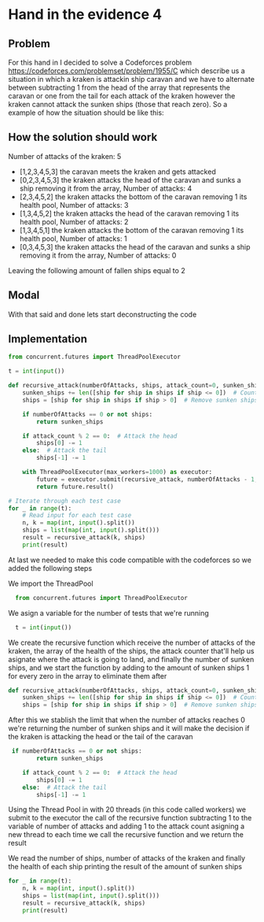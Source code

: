 # Hand in the evidence 4
## Problem
For this hand in I decided to solve a Codeforces problem <a>https://codeforces.com/problemset/problem/1955/C</a> which describe us a situation in which a kraken is attackin ship caravan and we have to alternate between subtracting 1 from the head of the array that represents the caravan or one from the tail for each attack of the kraken however the kraken cannot attack the sunken ships (those that reach zero). So a example of how the situation should be like this: </br>

## How the solution should work
Number of attacks of the kraken: 5
* [1,2,3,4,5,3] the caravan meets the kraken and gets attacked
* [0,2,3,4,5,3] the kraken attacks the head of the caravan and sunks a ship removing it from the array, Number of attacks: 4
* [2,3,4,5,2] the kraken attacks the bottom of the caravan removing 1 its health pool, Number of attacks: 3
* [1,3,4,5,2] the kraken attacks the head of the caravan removing 1 its health pool, Number of attacks: 2
* [1,3,4,5,1] the kraken attacks the bottom of the caravan removing 1 its health pool, Number of attacks: 1
* [0,3,4,5,3] the kraken attacks the head of the caravan and sunks a ship removing it from the array, Number of attacks: 0
  
Leaving the following amount of fallen ships equal to 2 <br />


## Modal

With that said and done lets start deconstructing the code
## Implementation
```python
from concurrent.futures import ThreadPoolExecutor

t = int(input())

def recursive_attack(numberOfAttacks, ships, attack_count=0, sunken_ships=0):
    sunken_ships += len([ship for ship in ships if ship <= 0])  # Count sunken ships
    ships = [ship for ship in ships if ship > 0]  # Remove sunken ships

    if numberOfAttacks == 0 or not ships:
        return sunken_ships

    if attack_count % 2 == 0:  # Attack the head
        ships[0] -= 1
    else:  # Attack the tail
        ships[-1] -= 1

    with ThreadPoolExecutor(max_workers=1000) as executor:
        future = executor.submit(recursive_attack, numberOfAttacks - 1, ships, attack_count + 1, sunken_ships)
        return future.result()

# Iterate through each test case
for _ in range(t):
    # Read input for each test case
    n, k = map(int, input().split())
    ships = list(map(int, input().split()))
    result = recursive_attack(k, ships)
    print(result)
```

At last we needed to make this code compatible with the codeforces so we added the following steps <br />

We import the ThreadPool
```python
  from concurrent.futures import ThreadPoolExecutor
```
We asign a variable for the number of tests that we're running
```python
  t = int(input())
```
We create the recursive function which receive the number of attacks of the kraken, the array of the health of the ships, the attack counter that'll help us asignate where the attack is going to land, and finally the number of sunken ships, and we start the function by adding to the amount of sunken ships 1 for every zero in the array to eliminate them after
```python
def recursive_attack(numberOfAttacks, ships, attack_count=0, sunken_ships=0):
    sunken_ships += len([ship for ship in ships if ship <= 0])  # Count sunken ships
    ships = [ship for ship in ships if ship > 0]  # Remove sunken ships
```
After this we stablish the limit that when the number of attacks reaches 0 we're returning the number of sunken ships and it will make the decision if the kraken is attacking the head or the tail of the caravan
```python
 if numberOfAttacks == 0 or not ships:
        return sunken_ships

    if attack_count % 2 == 0:  # Attack the head
        ships[0] -= 1
    else:  # Attack the tail
        ships[-1] -= 1
```
Using the Thread Pool in with 20 threads (in this code called workers) we submit to the executor the call of the recursive function subtracting 1 to the variable of number of attacks and adding 1 to the attack count asigning a new thread to each time we call the recursive function and we return the result 

We read the number of ships, number of attacks of the kraken and finally the health of each ship printing the result of the amount of sunken ships
```python
for _ in range(t):
    n, k = map(int, input().split())
    ships = list(map(int, input().split()))
    result = recursive_attack(k, ships)
    print(result)
```
